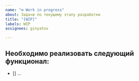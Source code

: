```yaml
---
name: "⚙️ Work in progress"
about: Задачи по текущему этапу разработки
title: "[WIP]"
labels: WIP
assignees: ginyatov

---
```


## Необходимо реализовать следующий функционал:
- [] ...
